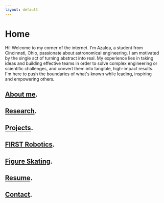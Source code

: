 ```yaml
---
layout: default
---
```


# Home

Hi! Welcome to my corner of the internet. I'm Azalea, a student from Cincinnati, Ohio, passionate about astronomical engineering. I am motivated by the single act of turning abstract into real. My experience lies in taking ideas and building effective teams in order to solve complex engineering or scientific challenges, and convert them into tangible, high-impact results. I'm here to push the boundaries of what's known while leading, inspiring and empowering others.
## [About me](./about-me.md).

## [Research](./research.md).

## [Projects](./projects.md).

## [FIRST Robotics](./first.md).

## [Figure Skating](./igureskating.md).

## [Resume](./resume.md).

## [Contact](./contact.md).
